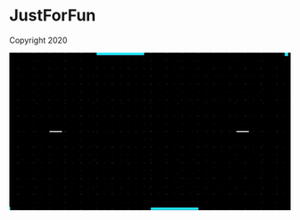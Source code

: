 # JustForFun
Copyright 2020

![Banner](https://github.com/MrAbdurakhimov/JustForFun/raw/master/Animated%20Black%20Friday%20Facebook%20Event%20Cover%20%20.gif)
